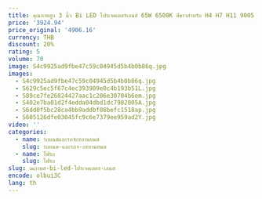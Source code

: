 ```yaml
---
title: คุณภาพสูง 3 นิ้ว Bi LED โปรเจคเตอร์เลนส์ 65W 6500K สีขาวสําหรับ H4 H7 H11 9005 9006 ไฟหน้ารถ Retrofit
price: '3924.94'
price_original: '4906.16'
currency: THB
discount: 20%
rating: 5
volume: 70
image: S4c9925ad9fbe47c59c04945d5b4b0b86q.jpg
images:
  - S4c9925ad9fbe47c59c04945d5b4b0b86q.jpg
  - S629c5ec5f67c4ec393909e0c4b193b51L.jpg
  - S89ce7fe26824427aac1c206e30704b6em.jpg
  - S402e7ba01d2f4edda04dbd1dc7982005A.jpg
  - S6dd0f5bc28ca4bb9addbf08befc1518ap.jpg
  - S605126dfe03045fc9c6e7379ee959ad2Y.jpg
video: ''
categories:
  - name: รถยนต์และรถจักรยานยนต์
    slug: รถยนต-และรถจ-กรยานยนต
  - name: ไฟรถ
    slug: ไฟรถ
slug: ณภาพส-bi-led-โปรเจคเตอร-เลนส
encode: olbui3C
lang: th
---
```

  